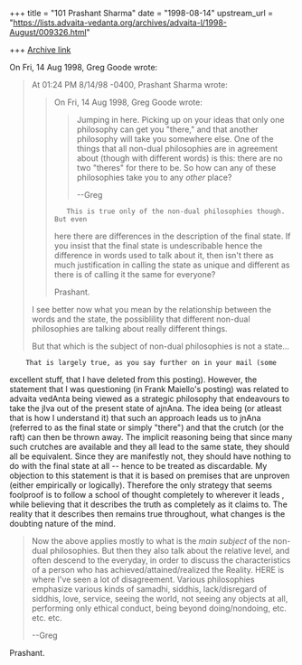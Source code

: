 +++
title = "101 Prashant Sharma"
date = "1998-08-14"
upstream_url = "https://lists.advaita-vedanta.org/archives/advaita-l/1998-August/009326.html"

+++
[Archive link](https://lists.advaita-vedanta.org/archives/advaita-l/1998-August/009326.html)

On Fri, 14 Aug 1998, Greg Goode wrote:

> At 01:24 PM 8/14/98 -0400, Prashant Sharma wrote:
> >On Fri, 14 Aug 1998, Greg Goode wrote:
> >
> >>
> >> Jumping in here.  Picking up on your ideas that only one philosophy can get
> >> you "there," and that another philosophy will take you somewhere else.  One
> >> of the things that all non-dual philosophies are in agreement about (though
> >> with different words) is this: there are no two "theres" for there to be.
> >> So how can any of these philosophies take you to any *other* place?
> >>
> >> --Greg
> >>
> >        This is true only of the non-dual philosophies though. But even
> >here there are differences in the description of the final state. If you
> >insist that the final state is undescribable hence the difference in
> >words used to talk about it, then isn't there as much justification in
> >calling the state as unique and different as there is of calling it the
> same for
> >everyone?
> >
> >Prashant.
>
>
> I see better now what you mean by the relationship between the words and
> the state, the possiblility that different non-dual philosophies are
> talking about really different things.
>
> But that which is the subject of non-dual philosophies is not a state...

        That is largely true, as you say further on in your mail (some
excellent stuff, that I have deleted from this posting).
However, the statement that I was questioning (in Frank Maiello's posting)
was related to advaita vedAnta being viewed as a strategic philosophy
that endeavours to take the jIva out of the present state of ajnAna. The
idea being (or atleast that is how I understand it) that such an
approach leads us to jnAna (referred to as the final state or simply
"there") and that the crutch (or the raft) can then be thrown away. The
implicit reasoning being that since many such crutches are available and
they all lead to the same state, they should all be equivalent.  Since
they are manifestly not, they should have nothing to do with the final
state at all -- hence to be treated as discardable.  My objection to this
statement is that it is based on premises that are unproven (either
empirically or logically). Therefore the only strategy that seems
foolproof is to follow a school of thought completely to wherever it leads
, while believing that it describes the truth as completely as it claims
to. The reality that it describes then remains true throughout, what
changes is the doubting nature of the mind.

>
> Now the above applies mostly to what is the *main subject* of the non-dual
> philosophies.  But then they also talk about the relative level, and often
> descend to the everyday, in order to discuss the characteristics of a
> person who has achieved/attained/realized the Reality.  HERE is where I've
> seen a lot of disagreement.  Various philosophies emphasize various kinds
> of samadhi, siddhis, lack/disregard of siddhis, love, service, seeing the
> world, not seeing any objects at all, performing only ethical conduct,
> being beyond doing/nondoing, etc. etc. etc.
>
> --Greg
>

Prashant.

